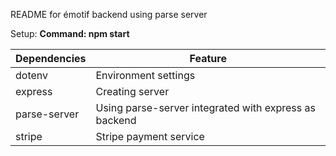 README for émotif backend using parse server

Setup:
**Command: npm start**

Dependencies | Feature
------------ | -------
dotenv       | Environment settings
express      | Creating server
parse-server | Using parse-server integrated with express as backend
stripe       | Stripe payment service

